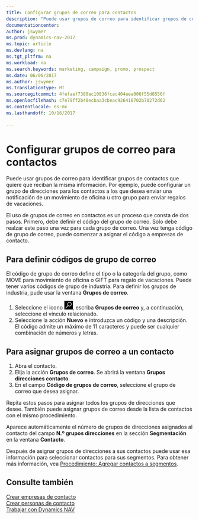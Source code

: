 ```yaml
---
title: Configurar grupos de correo para contactos
description: "Puede usar grupos de correo para identificar grupos de contactos que deben recibir la misma información, por ejemplo, para una campaña de marketing o una promoción."
documentationcenter: 
author: jswymer
ms.prod: dynamics-nav-2017
ms.topic: article
ms.devlang: na
ms.tgt_pltfrm: na
ms.workload: na
ms.search.keywords: marketing, campaign, promo, prospect
ms.date: 06/06/2017
ms.author: jswymer
ms.translationtype: HT
ms.sourcegitcommit: 4fefaef7380ac10836fcac404eea006f55d8556f
ms.openlocfilehash: c7e79ff2b40ecbaa3cbeac926418702b70272d62
ms.contentlocale: es-mx
ms.lasthandoff: 10/16/2017

---
```

# <a name="how-to-set-up-mailing-groups-for-contacts"></a>Configurar grupos de correo para contactos
Puede usar grupos de correo para identificar grupos de contactos que quiere que reciban la misma información. Por ejemplo, puede configurar un grupo de direcciones para los contactos a los que desea enviar una notificación de un movimiento de oficina u otro grupo para enviar regalos de vacaciones.

El uso de grupos de correo en contactos es un proceso que consta de dos pasos. Primero, debe definir el código del grupo de correo. Solo debe realzar este paso una vez para cada grupo de correo. Una vez tenga código de grupo de correo, puede comenzar a asignar el código a empresas de contacto.

## <a name="to-define-mailing-group-codes"></a>Para definir códigos de grupo de correo
El código de grupo de correo define el tipo o la categoría del grupo, como MOVE para movimiento de oficina o GIFT para regalo de vacaciones. Puede tener varios códigos de grupo de industria. Para definir los grupos de industria, pude usar la ventana **Grupos de correo**.

1. Seleccione el icono ![Buscar página o informe](media/ui-search/search_small.png "icono Buscar página o informe"), escriba **Grupos de correo** y, a continuación, seleccione el vínculo relacionado.
2. Seleccione la acción **Nuevo** e introduzca un código y una descripción. El código admite un máximo de 11 caracteres y puede ser cualquier combinación de números y letras.

## <a name="AssignMailGroupContact"></a> Para asignar grupos de correo a un contacto
1. Abra el contacto.
2. Elija la acción **Grupos de correo**. Se abrirá la ventana **Grupos direcciones contacto**.
3. En el campo **Código de grupos de correo**, seleccione el grupo de correo que desea asignar.

Repita estos pasos para asignar todos los grupos de direcciones que desee. También puede asignar grupos de correo desde la lista de contactos con el mismo procedimiento.

Aparece automáticamente el número de grupos de direcciones asignados al contacto del campo **N.º grupos direcciones** en la sección **Segmentación** en la ventana **Contacto**.

Después de asignar grupos de direcciones a sus contactos puede usar esa información para seleccionar contactos para sus segmentos. Para obtener más información, vea [Procedimiento: Agregar contactos a segmentos](marketing-add-contact-segment.md).

## <a name="see-also"></a>Consulte también
[Crear empresas de contacto](marketing-create-contact-companies.md)  
[Crear personas de contacto](marketing-create-contact-persons.md)  
[Trabajar con Dynamics NAV](ui-work-product.md)

